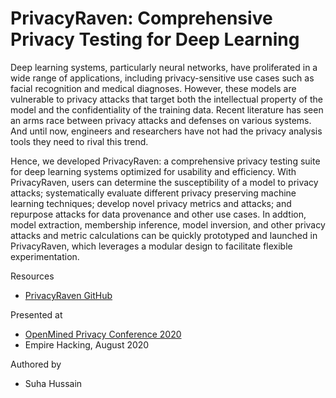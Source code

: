 # PrivacyRaven: Comprehensive Privacy Testing for Deep Learning

Deep learning systems, particularly neural networks, have proliferated in a wide range of applications, including privacy-sensitive use cases such as facial recognition and medical diagnoses. However, these models are vulnerable to privacy attacks that target both the intellectual property of the model and the confidentiality of the training data. Recent literature has seen an arms race between privacy attacks and defenses on various systems. And until now, engineers and researchers have not had the privacy analysis tools they need to rival this trend.

Hence, we developed PrivacyRaven: a comprehensive privacy testing suite for deep learning systems optimized for usability and efficiency. With PrivacyRaven, users can determine the susceptibility of a model to privacy attacks; systematically evaluate different privacy preserving machine learning techniques; develop novel privacy metrics and attacks; and repurpose attacks for data provenance and other use cases. In addtion, model extraction, membership inference, model inversion, and other privacy attacks and metric calculations can be quickly prototyped and launched in PrivacyRaven, which leverages a modular design to facilitate flexible experimentation. 

Resources

* [PrivacyRaven GitHub](https://github.com/trailofbits/privacyraven)

Presented at

* [OpenMined Privacy Conference 2020](https://www.youtube.com/watch?v=F46lX5VIoas&t=2h21m50s)
* Empire Hacking, August 2020

Authored by

* Suha Hussain
